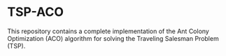 # TSP-ACO
This repository contains a complete implementation of the Ant Colony Optimization (ACO) algorithm for solving the Traveling Salesman Problem (TSP).
